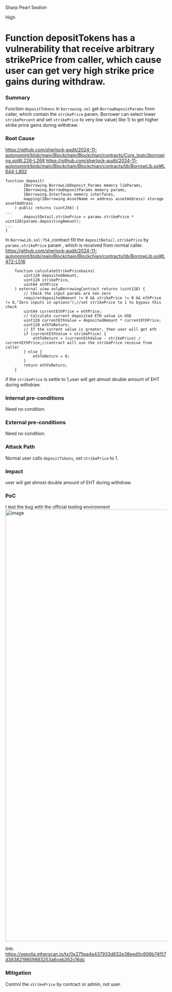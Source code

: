 Sharp Pearl Sealion

High

# Function depositTokens has a vulnerability that receive arbitrary strikePrice from caller, which cause user can get very high strike price gains during withdraw.

### Summary

Function `depositTokens` in `borrowing.sol` get `BorrowDepositParams` from caller, which contain the `strikePrice` param. Borrower can select lower `strikePercent` and set `strikePrice` to very low value( like 1) to get higher  strike price gains during withdraw.

### Root Cause

https://github.com/sherlock-audit/2024-11-autonomint/blob/main/Blockchain/Blockchian/contracts/Core_logic/borrowing.sol#L226-L268
https://github.com/sherlock-audit/2024-11-autonomint/blob/main/Blockchain/Blockchian/contracts/lib/BorrowLib.sol#L644-L802

```sol
function deposit(
        IBorrowing.BorrowLibDeposit_Params memory libParams,
        IBorrowing.BorrowDepositParams memory params,
        IBorrowing.Interfaces memory interfaces,
        mapping(IBorrowing.AssetName => address assetAddress) storage assetAddress
    ) public returns (uint256) {
...
        depositDetail.strikePrice = params.strikePrice * uint128(params.depositingAmount);
...
}
```
In `BorrowLib.sol:754` ,contract fill the `depositDetail.strikePrice` by `params.strikePrice` param , which is received from normal caller. 
https://github.com/sherlock-audit/2024-11-autonomint/blob/main/Blockchain/Blockchian/contracts/lib/BorrowLib.sol#L472-L516
```sol 
    function calculateStrikePriceGains(
        uint128 depositedAmount,
        uint128 strikePrice,
        uint64 ethPrice
    ) external view onlyBorrowingContract returns (uint128) {
        // Check the input params are non zero
        require(depositedAmount != 0 && strikePrice != 0 && ethPrice != 0,"Zero inputs in options");//set strikePrice to 1 to bypass this check
        uint64 currentEthPrice = ethPrice;
        // Calculate current deposited ETH value in USD
        uint128 currentEthValue = depositedAmount * currentEthPrice;
        uint128 ethToReturn;
        // If the current value is greater, then user will get eth
        if (currentEthValue > strikePrice) {
            ethToReturn = (currentEthValue - strikePrice) / currentEthPrice;//contract will use the strikePrice receive from caller
        } else {
            ethToReturn = 0;
        }
        return ethToReturn;
    }
```
if the `strikePrice` is settle to 1,user will get almost double amount of EHT during withdraw.

### Internal pre-conditions

Need no condition.

### External pre-conditions

Need no condition.

### Attack Path

Normal user calls  `depositTokens`, set `strikePrice` to 1.

### Impact

user will get almost double amount of EHT during withdraw.

### PoC

I test the bug with the official testing environment
<img width="1347" alt="image" src="https://sherlock-files.ams3.digitaloceanspaces.com/gh-images/b0c6db5c-3a59-44b6-8e7e-d2f0c2c5cb30" />

link: https://sepolia.etherscan.io/tx/0x275ea4a437933d632e38eed0c606b74f57d3838219859883253a6ceb262c16dc

### Mitigation

Control the `strikePrice` by  contract or admin, not user.